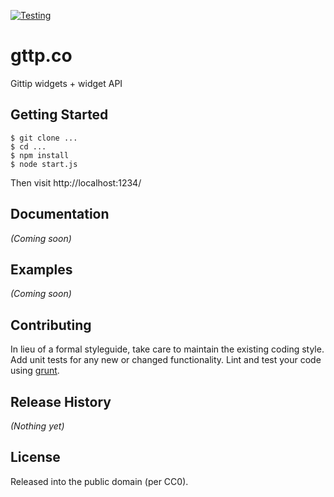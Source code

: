 [![Testing](https://secure.travis-ci.org/gittip/gttp.co.png)](http://travis-ci.org/gittip/gttp.co)

# gttp.co

Gittip widgets + widget API

## Getting Started

```
$ git clone ...
$ cd ...
$ npm install
$ node start.js
```

Then visit http://localhost:1234/


## Documentation
_(Coming soon)_

## Examples
_(Coming soon)_

## Contributing
In lieu of a formal styleguide, take care to maintain the existing coding
style. Add unit tests for any new or changed functionality. Lint and test your
code using [grunt](https://github.com/gruntjs/grunt).

## Release History
_(Nothing yet)_

## License
Released into the public domain (per CC0).
